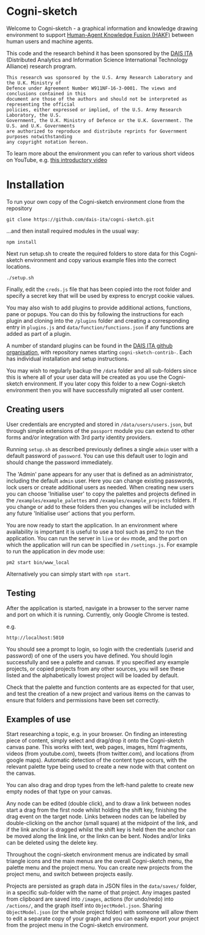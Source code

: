 # Cogni-sketch
Welcome to Cogni-sketch - a graphical information and knowledge drawing environment to
support [Human-Agent Knowledge Fusion (HAKF)](https://arxiv.org/pdf/2010.12327.pdf)
between human users and machine agents.

This code and the research behind it has been sponsored by the
[DAIS ITA](https://dais-legacy.org/) (Distributed Analytics and Information Science
International Technology Alliance) research program.

```
This research was sponsored by the U.S. Army Research Laboratory and the U.K. Ministry of
Defence under Agreement Number W911NF-16-3-0001. The views and conclusions contained in this
document are those of the authors and should not be interpreted as representing the official
policies, either expressed or implied, of the U.S. Army Research Laboratory, the U.S.
Government, the U.K. Ministry of Defence or the U.K. Government. The U.S. and U.K. Governments
are authorized to reproduce and distribute reprints for Government purposes notwithstanding
any copyright notation hereon.
```

To learn more about the environment you can refer to various short videos on YouTube,
e.g. [this introductory video](https://www.youtube.com/watch?v=KmaheXO6D9M)

# Installation
To run your own copy of the Cogni-sketch environment clone from the repository

```
git clone https://github.com/dais-ita/cogni-sketch.git
```

...and then install required modules in the usual way:

```
npm install
```

Next run setup.sh to create the required folders to store data for this Cogni-sketch
environment and copy various example files into the correct locations.

```
./setup.sh
```

Finally, edit the `creds.js` file that has been copied into the root folder and specify a
secret key that will be used by express to encrypt cookie values.

You may also wish to add plugins to provide additional actions, functions, pane or popups.
You can do this by following the instructions for each plugin and cloning into the `/plugins`
folder and creating a corresponding entry in `plugins.js` and `data/function/functions.json`
if any functions are added as part of a plugin.

A number of standard plugins can be found in the
[DAIS ITA github organisation](https://github.com/dais-ita), with repository names starting
`cogni-sketch-contrib-`.  Each has individual installation and setup instructions.

You may wish to regularly backup the `/data` folder and all sub-folders since this is where 
all of your user data will be created as you use the Cogni-sketch environment. If you later
copy this folder to a new Cogni-sketch environment then you will have successfully migrated
all user content.

## Creating users
User credentials are encrypted and stored in `/data/users/users.json`, but through simple
extensions of the `passport` module you can extend to other forms and/or integration with
3rd party identity providers.

Running `setup.sh` as described previously defines a single `admin` user with a default
password of `password`.  You can use this default user to login and should change the
password immediately.

The 'Admin' pane appears for any user that is defined as an administrator, including the
default `admin` user. Here you can change existing passwords, lock users or create additional
users as needed.  When creating new users you can choose 'Initialise user' to copy the
palettes and projects defined in the `/examples/example_palettes` and
`/examples/example_projects` folders.  If you change or add to these folders then you changes
will be included with any future 'Initialise user' actions that you perform.

You are now ready to start the application. In an environment where availability is important
it is useful to use a tool such as pm2 to run the application. You can run the server in
`live` or `dev` mode, and the port on which the application will run can be specified in
`/settings.js`.  For example to run the application in dev mode use:
```
pm2 start bin/www_local
```

Alternatively you can simply start with `npm start`.

## Testing
After the application is started, navigate in a browser to the server name and port on which
it is running.  Currently, only Google Chrome is tested.

e.g.

```
http://localhost:5010
```

You should see a prompt to login, so login with the credentials (userid and password) of one
of the  users you have defined.  You should login successfully and see a palette and canvas.
If you specified  any example projects, or copied projects from any other sources, you will
see these listed and the alphabetically lowest project will be loaded by default.

Check that the palette and function contents are as expected for that user, and test the
creation  of a new project and various items on the canvas to ensure that folders and
permissions have been set correctly.


## Examples of use
Start researching a topic, e.g. in your browser. On finding an interesting piece of content,
simply select and drag/drop it onto the Cogni-sketch canvas pane.  This works with text, web
pages, images, html fragments, videos (from youtube.com), tweets (from twitter.com), and
locations (from google maps). Automatic detection of the content type occurs, with the
relevant palette type being used to create a new node with that content on the canvas.

You can also drag and drop types from the left-hand palette to create new empty nodes of that
type on your canvas.

Any node can be edited (double click), and to draw a link between nodes start a drag from the
first node whilst holding the shift key, finishing the drag event on the target node.  Links
between nodes can be labelled by double-clicking on the anchor (small square) at the midpoint
of the link, and if the link anchor is dragged whilst the shift key is held then the anchor
can be moved along the link line, or the linkn can be bent.  Nodes and/or links can be
deleted using the delete key.

Throughout the cogni-sketch environment menus are indicated by small triangle icons and the
main menus are the overall Cogni-sketch menu, the palette menu and the project menu.  You can
create new projects from the project menu, and switch between projects easily.

Projects are persisted as graph data in JSON files in the `data/saves/` folder, in a specific
sub-folder with the name of that project.  Any images pasted from clipboard are saved into
`/images`, actions (for undo/redo) into `/actions/`, and the graph itself into
`ObjectModel.json`.  Sharing `ObjectModel.json` (or the whole project folder) with someone
will allow them to edit a separate copy of your graph and you can easily export your project
from the project menu in the Cogni-sketch environment.
